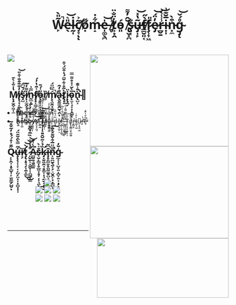 <body>
<h1 align="center">W̴̙͂̎̀̚e̵̖̎͛͝l̶̰̩̇c̸̛̣̞͂͐ͅͅọ̸͌m̵̝͋̇e̶̩͚̖̪̍͝ ̸̥̾ṫ̸͕͙̭̈̐̈ó̵͈ ̸̢̬̣̪̆̂̓͌ş̴͔̐ṵ̶̡͎̙̔̽̕͝f̸̳̬͈͔̀̋f̷̧̹̞͖̎e̷̡̓̈́͝r̵̲̮̱̾̾̀͝ị̴̩̅̆͊͗ṇ̵̼͒̀g̴̡̨̊́̌͝</h1>
<br>
<div align="center">
  <img src="https://i.pinimg.com/originals/38/27/28/382728aae1826e565f30d956bd015d95.gif" align="right" width="316.5px" height="208.5px">

  <p align="left" >  
  <a href="https://github.com/anuraghazra/github-readme-stats"> 
<img  src="https://github-readme-stats.vercel.app/api?username=666-xaxa&&show_icons=true&theme=radical"/>
  </a>
  </p>
</div>
<br>
<div>
<h2 align="center"> M̸̨̧̫̭̞͖̜̼̔̇̐͛̀͊i̸̢̖͙̦̼̖͈͚̼̒̐̄͒̐͋̎͝ş̵̺̀́̆͆͘͠į̸͕̼̭̗̝͌̓̽n̵̰̲̣̰̿͗f̸̧̧͔̳͔͇̥̗̾̑̔̓́͜ǫ̵̨̞͔̘̹̩͖̮̦̎͑́̄ȑ̸̻ḿ̸̨̖̤̯̹̲̖̹̏͆̈́̚a̴̢̬̰͚̭̮͉̯̐̒̑ͅt̸̢̥͍̀͂̊͋̆̈́̔͒̈́͋į̷̢̯̗̈ǫ̴̫͔̘̝̝̩̭̰̝̅̀̆͐̽̊͌̿͘ǹ̴̢̺͕̄̾̄͊͘̚👤 </h2>
<img src="https://gifimage.net/wp-content/uploads/2017/09/anime-death-gif-7.gif" align="right" width="316.5px" height="208.5px">
<li>
<b>n̸̠̘̦͓̺̄͌͠a̴̟̟̱͗m̴̥̭̣͕̖̭̞̎́͝e̸:</b> x̷̝̠̗̹͊̈́͋̉͂̉ä̶̛̫̫̪̥͙͇͓̣̖̗͕͓͓̼̯́͒̓́́͂̅̾̅̂̑x̷̧̲͍̥̻̼̲̪͕͂͒a̸̞̙̯͇̣̝̭͚͉̭̞̞͇̓̆͌̀̾</li>
<li>
<b>h̴̢̰́̍̓̀̑̓o̵̞̠̻̊̕b̴̤̓́̀b̵̨̞̼̭̭̤͋͌͋̽̈́̈́̚y̴̛̫̳̪̠̟̽͋̓͌̃͊̈s̷̨̛̫̦̹̪̘:̴͚̻̰̋̍̌</b> M̶̭͇̱̗̩̒̆ủ̶̢̼͇̳̋r̵̨͔̭͚̺͔̠͙̄̋̈́̌̃̿̈́̇͛d̵̨͍̅̈́͋̅̉ĕ̸̞͍̺͎̺̠͔ŗ̶̳̜̩͍̞̠̻̉̒͌̓̂̀̒͆̚͜,̴̧̺̞̤̩̬͍̝̰͐̐̎͊̉̕̕ͅ ̴̮͍̟̦͈̣͇͇̖͛̆̋̿͊͌̂͑͂̕T̴̨̠̠̥͎̼̥͎͕͛̎̈͝ǫ̸̢̰͇̤͈͙̺͖̱̎̎͌r̵͈̻̤̭͛ṫ̴̺̖̖̺̀̆̍ṳ̵͕̟̱̤͖͆ŕ̶̛̛̬̔ẽ̵̞͂̇̆̔̑̐̕̚
</li>
<br>
</div>
<div>
<h2 align="left">             Q̷̙̙̭͎̣̥̲̮̜̙̫͈̳̗̺̬̋͊͐̊́́̊̓̃̌̊͂ͅu̶̧̨̨͔̹̞͔̦̺̗̤͙̩͙̻̟͓̹̇̋̿̀̑̌͊̈́̚ǐ̸̠̗ţ̷̢̛̣̥̘̗̞̭̹͚́̀͜͜͝͝͝ ̷̙̬̱͕̣̮̬͎̹̪̳̦͇͒̔̾͛͛̏̅̾͆̆̚A̴̻̬̱̘̬̳̱͂̀̾͊͘s̵̞̮̙̳̦̥̲͖͓̥̹̦̦̘̤͊͛̀͜͜k̴̡̛͙̬͖̯͉̥͚͎͓̘̰̱̦̝̏̉͐͂̆̂̎͐̾̉̓̒̄̐͒̅͠ͅȋ̶̧̥͈̺͍̥̤̰̳̥̺͕̝̗̦͆͂n̷͕͍̪̱̖̬͔̗̠̮̭̙͙̣͇̺̩̄͆̈̅͋̌͌́̽̂̚͠ģ̴̲̝̜̹̺̟͍̩̻͕͍͕̣̗͙̌̓ͅ </h2>
<p>
<img src="https://i.pinimg.com/originals/15/12/82/1512824f56069fb7dc6a9fcdd1d5b161.gif" align="right" width="300.5px" height="135.5px">
</div>
<div>
<br>
<p align="center"> <img src="https://img.shields.io/badge/html5%20-%23E34F26.svg?&style=for-the-badge&logo=html5&logoColor=white"/><br>
 <img src="https://img.shields.io/badge/node.js%20-%2343853D.svg?&style=for-the-badge&logo=node.js&logoColor=white"/> <img src="https://img.shields.io/badge/javascript%20-%23323330.svg?&style=for-the-badge&logo=javascript&logoColor=%23F7DF1E"/> <img src="https://img.shields.io/badge/git%20-%23F05033.svg?&style=for-the-badge&logo=git&logoColor=white"/> <br> <img src="https://img.shields.io/badge/python%20-%23F05033.svg?&style=for-the-badge&logo=python&logoColor=black"/> <img src="https://img.shields.io/badge/c%20-%23F05033.svg?&style=for-the-badge&logo=c&logoColor=black"/> <img src="https://img.shields.io/badge/linux%20-%23F05033.svg?&style=for-the-badge&logo=linux&logoColor=black"/> <br><br>
</p>
</div>
<br>
<div>
<hr>
</div>
</div>
</body>
